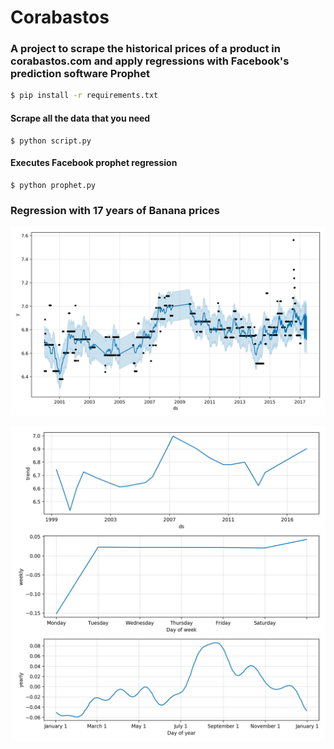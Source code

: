 # Corabastos

### A project to scrape the historical prices of a product in corabastos.com and apply regressions with Facebook's prediction software Prophet


```sh
$ pip install -r requirements.txt
```

#### Scrape all the data that you need
```
$ python script.py 
```

#### Executes Facebook prophet regression
```
$ python prophet.py
```

### Regression with 17 years of Banana prices

![alt text](https://github.com/igomez10/corabastos/blob/master/Images/figure1.png?raw=true "Regression with 17 years of Banana prices")




![alt text](https://github.com/igomez10/corabastos/blob/master/Images/figure2.png?raw=true "Regression with 17 years of Banana prices")
